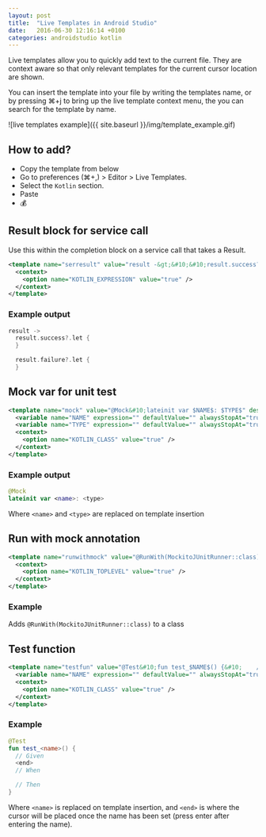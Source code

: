 ```yaml
---
layout: post
title:  "Live Templates in Android Studio"
date:   2016-06-30 12:16:14 +0100
categories: androidstudio kotlin
---
```


Live templates allow you to quickly add text to the current file. They are context
aware so that only relevant templates for the current cursor location are shown.

You can insert the template into your file by writing the templates name, or by pressing
⌘+j to bring up the live template context menu, the you can search for the template by name.

![live templates example]({{ site.baseurl }}/img/template_example.gif)

## How to add?

- Copy the template from below
- Go to preferences (⌘+,) > Editor > Live Templates.
- Select the `Kotlin` section.
- Paste
- :moneybag:

## Result block for service call

Use this within the completion block on a service call that takes a Result.

```xml
<template name="serresult" value="result -&gt;&#10;&#10;result.success?.let {&#10;&#10;}&#10;&#10;result.failure?.let {&#10;&#10;}" description="service results block" toReformat="true" toShortenFQNames="true">
  <context>
    <option name="KOTLIN_EXPRESSION" value="true" />
  </context>
</template>
```

### Example output
```kotlin
result ->
  result.success?.let {
  }

  result.failure?.let {
  }
```

## Mock var for unit test
```xml
<template name="mock" value="@Mock&#10;lateinit var $NAME$: $TYPE$" description="Mock var" toReformat="false" toShortenFQNames="true">
  <variable name="NAME" expression="" defaultValue="" alwaysStopAt="true" />
  <variable name="TYPE" expression="" defaultValue="" alwaysStopAt="true" />
  <context>
    <option name="KOTLIN_CLASS" value="true" />
  </context>
</template>
```

### Example output
```kotlin
@Mock
lateinit var <name>: <type>
```

Where `<name>` and `<type>` are replaced on template insertion

## Run with mock annotation
```xml
<template name="runwithmock" value="@RunWith(MockitoJUnitRunner::class)" description="Run With Mock annotation" toReformat="false" toShortenFQNames="true">
  <context>
    <option name="KOTLIN_TOPLEVEL" value="true" />
  </context>
</template>
```

### Example
Adds `@RunWith(MockitoJUnitRunner::class)` to a class

## Test function
```xml
<template name="testfun" value="@Test&#10;fun test_$NAME$() {&#10;    // Given&#10;    $END$&#10;    &#10;    // When&#10;    &#10;    &#10;    // Then&#10;    &#10;}&#10;" description="Test function" toReformat="true" toShortenFQNames="true">
  <variable name="NAME" expression="" defaultValue="" alwaysStopAt="true" />
  <context>
    <option name="KOTLIN_CLASS" value="true" />
  </context>
</template>
```

### Example
```kotlin
@Test
fun test_<name>() {
  // Given
  <end>
  // When

  // Then
}
```

Where `<name>` is replaced on template insertion, and `<end>` is where the cursor will be placed once
the name has been set (press enter after entering the name).
